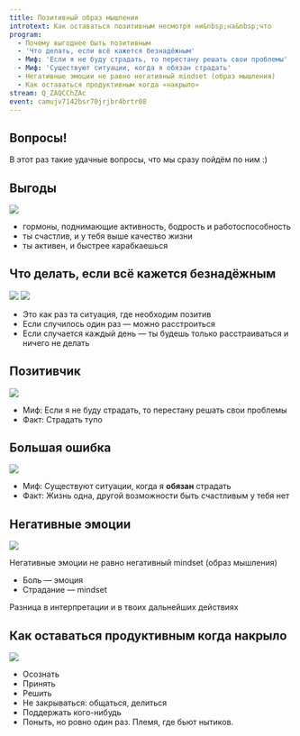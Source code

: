 ```yaml
---
title: Позитивный образ мышления
introtext: Как оставаться позитивным несмотря ни&nbsp;на&nbsp;что
program:
  - Почему выгоднее быть позитивным
  - 'Что делать, если всё кажется безнадёжным'
  - Миф: 'Если я не буду страдать, то перестану решать свои проблемы'
  - Миф: 'Существуют ситуации, когда я обязан страдать'
  - Негативные эмоции не равно негативный mindset (образ мышления)
  - Как оставаться продуктивным когда «накрыло»
stream: Q_ZAQCChZAc
event: camujv7142bsr70jrjbr4brtr08
---
```


## Вопросы!

В этот раз такие удачные вопросы, что мы сразу пойдём по ним :)

## Выгоды

![](https://pp.vk.me/c629300/v629300697/3d5c3/NkP5-d5GEn4.jpg)

- гормоны, поднимающие активность, бодрость и работоспособность
- ты счастлив, и у тебя выше качество жизни
- ты активен, и быстрее карабкаешься

## Что делать, если всё кажется безнадёжным

![](https://pp.vk.me/c629300/v629300697/3d5af/IQMrpFx1UL4.jpg)
![](https://pp.vk.me/c629300/v629300697/3d5b9/4NQZscJieVM.jpg)

- Это как раз та ситуация, где необходим позитив
- Если случилось один раз — можно расстроиться
- Если случается каждый день — ты будешь только расстраиваться и ничего не делать

## Позитивчик

![](https://pp.vk.me/c629300/v629300697/3d57d/hxaRTN3O_Vo.jpg)

- Миф: Если я не буду страдать, то перестану решать свои проблемы
- Факт: Страдать тупо

## Большая ошибка

![](https://pp.vk.me/c629300/v629300697/3d587/zI2_J50PxCE.jpg)

- Миф: Существуют ситуации, когда я **обязан** страдать
- Факт: Жизнь одна, другой возможности быть счастливым у тебя нет

## Негативные эмоции

![](https://pp.vk.me/c629300/v629300697/3d591/Cs-kf_GDVLw.jpg)

Негативные эмоции не равно негативный mindset (образ мышления)

- Боль — эмоция
- Страдание — mindset

Разница в интерпретации и в твоих дальнейших действиях

## Как оставаться продуктивным когда накрыло

![](https://pp.vk.me/c629300/v629300697/3d5a5/BP1sIyHwzLA.jpg)

- Осознать
- Принять
- Решить
- Не закрываться: общаться, делиться
- Поддержать кого-нибудь
- Поныть, но ровно один раз. Племя, где бьют нытиков.
